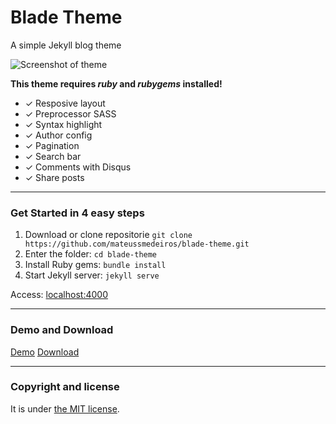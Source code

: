 # Blade Theme

A simple Jekyll blog theme 

![Screenshot of theme](https://github.com/mateussmedeiros/blade-theme/blob/master/screenshot.png?raw=true)

**This theme requires *ruby* and *rubygems* installed!**

* ✓ Resposive layout
* ✓ Preprocessor SASS
* ✓ Syntax highlight
* ✓ Author config
* ✓ Pagination
* ✓ Search bar
* ✓ Comments with Disqus
* ✓ Share posts

-----

### Get Started in 4 easy steps

1. Download or clone repositorie `git clone https://github.com/mateussmedeiros/blade-theme.git`
2. Enter the folder: `cd blade-theme`
3. Install Ruby gems: `bundle install`
4. Start Jekyll server: `jekyll serve`

Access: [localhost:4000](http://localhost:4000)

-----

### Demo and Download

[Demo](http://mateussmedeiros.github.io/blade-theme/)
[Download](https://github.com/mateussmedeiros/blade-theme/archive/master.zip)

-----

### Copyright and license

It is under [the MIT license](/LICENSE).

